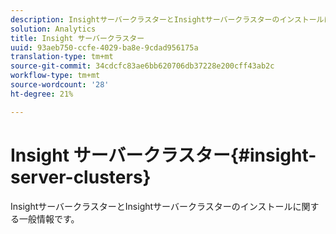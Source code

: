 ```yaml
---
description: InsightサーバークラスターとInsightサーバークラスターのインストールに関する一般情報です。
solution: Analytics
title: Insight サーバークラスター
uuid: 93aeb750-ccfe-4029-ba8e-9cdad956175a
translation-type: tm+mt
source-git-commit: 34cdcfc83ae6bb620706db37228e200cff43ab2c
workflow-type: tm+mt
source-wordcount: '28'
ht-degree: 21%

---
```



# Insight サーバークラスター{#insight-server-clusters}

InsightサーバークラスターとInsightサーバークラスターのインストールに関する一般情報です。

